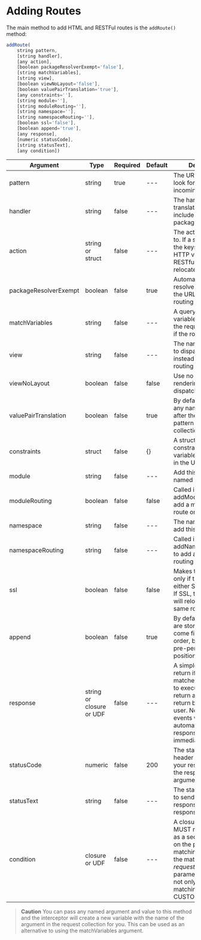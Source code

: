 # Adding Routes

The main method to add HTML and RESTFul routes is the `addRoute()` method:

```js
addRoute(
	string pattern, 
	[string handler], 
	[any action], 
	[boolean packageResolverExempt='false'], 
	[string matchVariables], 
	[string view], 
	[boolean viewNoLayout='false'], 
	[boolean valuePairTranslation='true'], 
	[any constraints=''], 
	[string module=''], 
	[string moduleRouting=''], 
	[string namespace=''], 
	[string namespaceRouting=''], 
	[boolean ssl='false'], 
	[boolean append='true'], 
	[any response], 
	[numeric statusCode], 
	[string statusText], 
	[any condition])
```

|Argument|Type|Required|Default|Description|
|--|--|--|--|--|
|pattern|string|true|---|The URL pattern to look for in the incoming URL|
|handler |string|false|---|The handler to translate to, can include module or package path|
|action|string or struct|false|---|The action to translate to. If a structure, then the keys represent the HTTP verbs of the RESTful action to relocate to.|
|packageResolverExempt |boolean|false|true|Automatically can resolve packages in the URL when using routing by convention|
|matchVariables |string|false|---|A query string of variables to inject into the request collection if the route matches|
|view|string|false|---|The name of the view to dispatch the URL to instead of event routing|
|viewNoLayout |boolean|false|false|Use no layout when rendering the view dispatched or not|
|valuePairTranslation |boolean|false|true|By default it converts any name-value pair after the matched URL pattern to the request collection|
|constraints |struct|false|{}|A structure of regex constraints for variable placeholders in the URL patterns|
|module|string|false|---|Add this route to a named module|
|moduleRouting |boolean|false|false|Called internally by addModuleRoutes to add a module routing route only.|
|namespace |string|false|---|The namespace to add this route to|
|namespaceRouting |string|false|---|Called internally by addNamespaceRoutes to add a namespaced routing route.|
|ssl|boolean|false|false|Makes the route SSL only if true, else for either SSL or non SSL. If SSL, the interceptor will relocate to the same route but in SSL|
|append |boolean|false|true|By default all routes are stored in first come first served order, but you can pre-pend to the first position if so desired.|
|response |string or closure or UDF |false|---|A simple string to return if the route matched or a closure to execute that must return a string to return back to the user. No ColdBox events will be fired automatically and response will be sent immediately|
|statusCode |numeric|false|200|The status code header to send with your response if using the response arguments|
|statusText |string|false|---|The status text header to send with your response if using the response arguments|
|condition|closure or UDF|false|---|A closure or UDF that MUST return *boolean* as a secondary check on the pattern matching and receives the matched *requeststring* as a parameter. Great for not only doing pattern matching but also CUSTOM conditions.|


> **Caution** You can pass any named argument and value to this method and the interceptor will create a new variable with the name of the argument in the request collection for you. This can be used as an alternative to using the matchVariables argument. 

